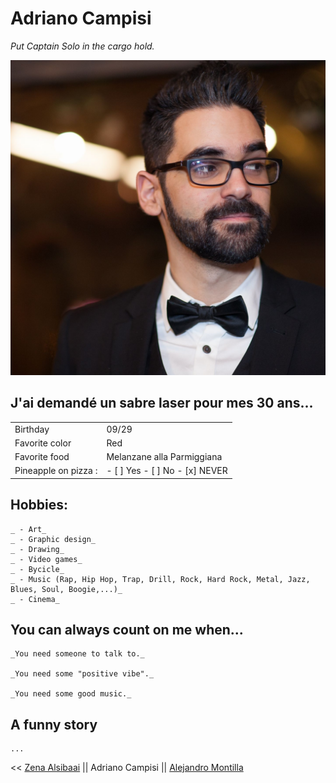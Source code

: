 # Adriano Campisi 

_Put Captain Solo in the cargo hold._

![Yeah](https://github.com/Ooverz/markdown-challenge/blob/master/me.jpg?raw=true)

## J'ai demandé un sabre laser pour mes 30 ans...

|                      |                                |
|----------------------|--------------------------------|
| Birthday             |         09/29                  |
| Favorite color       |          Red                   |
| Favorite food        |   Melanzane alla Parmiggiana   |
| Pineapple on pizza : | - [ ] Yes - [ ] No - [x] NEVER   |

## Hobbies:

	_ - Art_ 
	_ - Graphic design_
	_ - Drawing_
	_ - Video games_
	_ - Bycicle_
	_ - Music (Rap, Hip Hop, Trap, Drill, Rock, Hard Rock, Metal, Jazz, Blues, Soul, Boogie,...)_
	_ - Cinema_

## You can always count on me when...

	_You need someone to talk to._ 

	_You need some "positive vibe"._

	_You need some good music._

## A funny story 

	...

<< [Zena Alsibaai](https://github.com/Zena-Alsibaai) || Adriano Campisi || [Alejandro Montilla](https://github.com/AlejoVE)

